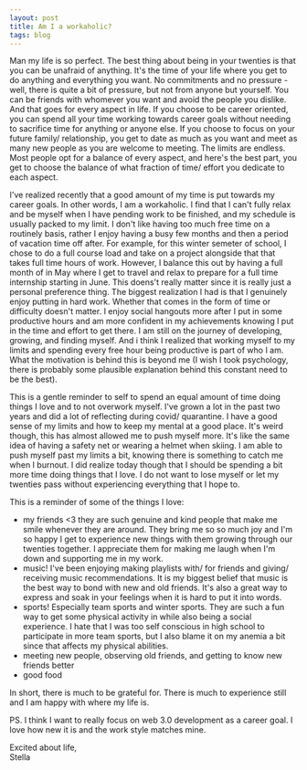 ```yaml
---
layout: post
title: Am I a workaholic?
tags: blog
---
```




Man my life is so perfect. The best thing about being in your twenties is that you can be unafraid of anything. It's the time of your life where you get to do anything and everything you want. No commitments and no pressure - well, there is quite a bit of pressure, but not from anyone but yourself. You can be friends with whomever you want and avoid the people you dislike. And that goes for every aspect in life. If you choose to be career oriented, you can spend all your time working towards career goals without needing to sacrifice time for anything or anyone else. If you choose to focus on your future family/ relationship, you get to date as much as you want and meet as many new people as you are welcome to meeting. The limits are endless. Most people opt for a balance of every aspect, and here's the best part, you get to choose the balance of what fraction of time/ effort you dedicate to each aspect. 

I've realized recently that a good amount of my time is put towards my career goals. In other words, I am a workaholic. I find that I can't fully relax and be myself when I have pending work to be finished, and my schedule is usually packed to my limit. I don't like having too much free time on a routinely basis, rather I enjoy having a busy few months and then a period of vacation time off after. For example, for this winter semeter of school, I chose to do a full course load and take on a project alongside that that takes full time hours of work. However, I balance this out by having a full month of in May where I get to travel and relax to prepare for a full time internship starting in June. This doens't really matter since it is really just a personal preference thing. The biggest realization I had is that I genuinely enjoy putting in hard work. Whether that comes in the form of time or difficulty doesn't matter. I enjoy social hangouts more after I put in some productive hours and am more confident in my achievements knowing I put in the time and effort to get there. I am still on the journey of developing, growing, and finding myself. And i think I realized that working myself to my limits and spending every free hour being productive is part of who I am. What the motivation is behind this is beyond me (I wish I took psychology, there is probably some plausible explanation behind this constant need to be the best). 

This is a gentle reminder to self to spend an equal amount of time doing things I love and to not overwork myself. I've grown a lot in the past two years and did a lot of reflecting during covid/ quarantine. I have a good sense of my limits and how to keep my mental at a good place. It's weird though, this has almost allowed me to push myself more. It's like the same idea of having a safety net or wearing a helmet when skiing. I am able to push myself past my limits a bit, knowing there is something to catch me when I burnout. I did realize today though that I should be spending a bit more time doing things that I love. I do not want to lose myself or let my twenties pass without experiencing everything that I hope to. 

This is a reminder of some of the things I love:
- my friends <3 they are such genuine and kind people that make me smile whenever they are around. They bring me so so much joy and I'm so happy I get to experience new things with them growing through our twenties together. I appreciate them for making me laugh when I'm down and supporting me in my work. 
- music! I've been enjoying making playlists with/ for friends and giving/ receiving music recommendations. It is my biggest belief that music is the best way to bond with new and old friends. It's also a great way to express and soak in your feelings when it is hard to put it into words. 
- sports! Especially team sports and winter sports. They are such a fun way to get some physical activity in while also being a social experience. I hate that I was too self conscious in high school to participate in more team sports, but I also blame it on my anemia a bit since that affects my physical abilities. 
- meeting new people, observing old friends, and getting to know new friends better
- good food

In short, there is much to be grateful for. There is much to experience still and I am happy with where my life is. 


PS. I think I want to really focus on web 3.0 development as a career goal. I love how new it is and the work style matches mine. 



Excited about life, <br>
Stella
